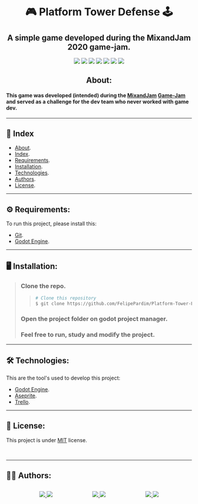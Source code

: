 <h1 align="center">
    🎮 Platform Tower Defense 🕹️
</h1>

<div align="center">
    <h2>A simple game developed during the MixandJam 2020 game-jam.</h2>
</div>

<p align="center">
	<img src="https://img.shields.io/github/stars/FelipePardim/Platform-Tower-Defense" />
    <img src="https://img.shields.io/github/forks/FelipePardim/Platform-Tower-Defense" />
    <img src="https://img.shields.io/github/issues/FelipePardim/Platform-Tower-Defense" />
    <img src="https://img.shields.io/github/license/FelipePardim/Platform-Tower-Defense" />
    <img src="https://img.shields.io/github/repo-size/FelipePardim/Platform-Tower-Defense" />
    <img src="https://img.shields.io/github/contributors/FelipePardim/Platform-Tower-Defense" />
    <img src="https://img.shields.io/badge/godot-3.2.3-informational?logo=godot-engine" />
</p>
<div align="center">
    <h2>About:</h2>
</div>

#### This game was developed (intended) during the [MixandJam](https://www.youtube.com/channel/UCLyVUwlB_Hahir_VsKkGPIA) [Game-Jam](https://itch.io/jam/mix-and-game-jam-2020) and served as a challenge for the dev team who never worked with game dev.
 
---

## 📖 Index
- [About](#about).
- [Index](#index).
- [Requirements](#requirements).
- [Installation](#installation).
- [Technologies](#technologies).
- [Authors](#authors).
- [License](#license).

---

## ⚙️ Requirements:

To run this project, please install this:

- [Git](https://git-scm.com).
- [Godot Engine](https://godotengine.org/).

---

## 🖥️ Installation:
> ### Clone the repo.
>>   ```bash
>>  # Clone this repository
>>  $ git clone https://github.com/FelipePardim/Platform-Tower-Defense
>>   ```
> ### Open the project folder on godot project manager.
>
> ### Feel free to run, study and modify the project.

---

<h2 id="technologies">
    🛠 Technologies:
</h2>

This are the tool's used to develop this project:

- [Godot Engine](https://godotengine.org/).
- [Aseprite](https://www.aseprite.org/).
- [Trello](https://trello.com/).

---

<h2 id="license">
    📝 License:
</h2>

This project is under [MIT](https://github.com/FelipePardim/Platform-Tower-Defense/blob/main/LICENSE.md) license.

<br>

---

<h2 id="authors">
    👨‍💻 Authors:
</h2>
<div style="
    justify-content: space-between; 
    display: flex; 
    margin-left: 90px;
    margin-right: 90px;
    margin-top: 30px"
>
    <div>    
        <a href="https://github.com/FelipePardim" margin="10px">
            <img src="https://img.shields.io/badge/GitHub-FelipePardim-6f42c1?logo=github"/>
        </a>
        <a alt="Felipe Pardim" href="https://www.linkedin.com">
            <img src="https://img.shields.io/badge/LinkedIn-Felipe%20Pardim-blue?logo=linkedin"/>
        </a>
    </div>
    <div>
        <a href="https://github.com/Ltrizzini">
            <img src="https://img.shields.io/badge/GitHub-Ltrizzini-6f42c1?logo=github"/>
        </a>
        <a href="https://www.linkedin.com">
            <img src="https://img.shields.io/badge/LinkedIn-Lucas%20Trizzini-blue?logo=linkedin"/>
        </a>
    </div>
        <div>
        <a href="https://github.com/LuisDutra">
            <img src="https://img.shields.io/badge/GitHub-LuisDutra-6f42c1?logo=github"/>
        </a>
        <a href="https://www.linkedin.com">
            <img src="https://img.shields.io/badge/LinkedIn-Luis%20Dutra-blue?logo=linkedin"/>
        </a>
    </div>
</div>
